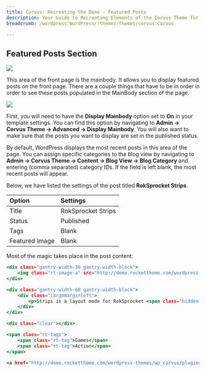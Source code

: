 ```yaml
---
title: Corvus: Recreating the Demo - Featured Posts
description: Your Guide to Recreating Elements of the Corvus Theme for WordPress
breadcrumb: /wordpress:WordPress/!themes:Themes/corvus:Corvus

---
```


Featured Posts Section
-----

![][demo]

This area of the front page is the mainbody. It allows you to display featured posts on the front page. There are a couple things that have to be in order in order to see these posts populated in the MainBody section of the page.

![][mainbody]

First, you will need to have the **Display Mainbody** option set to **On** in your template settings. You can find this option by navigating to **Admin -> Corvus Theme -> Advanced -> Display Mainbody**. You will also want to make sure that the posts you want to display are set in the published status.

By default, WordPress displays the most recent posts in this area of the page. You can assign specific categories to the blog view by navigating to **Admin -> Corvus Theme -> Content -> Blog View -> Blog Category** and entering (comma separated) category IDs. If the field is left blank, the most recent posts will appear. 

Below, we have listed the settings of the post titled **RokSprocket Strips**.

| Option         | Settings           |  
| :------------- | :----------------- |  
| Title          | RokSprocket Strips |  
| Status         | Published          |  
| Tags           | Blank              |  
| Featured Image | Blank              |  


Most of the magic takes place in the post content:

~~~ .html
<div class="gantry-width-30 gantry-width-block">
    <img class="rt-image-a" src="http://demo.rockettheme.com/wordpress-themes/wp_corvus/wp-content/rockettheme/rt_corvus_wp/frontpage/featured/img2.jpg" alt="image">
</div>

<div class="gantry-width-60 gantry-width-block">
	<div class="largemarginleft">
		<p>Strips is a layout mode for RokSprocket <span class="hidden-tablet">that displays<span class="visible-large"> and rotates through</span> horizontal content <span class="visible-large">and image</span> blocks<span class="visible-large">, perfect for highlighting content</span></span>.</p>
	</div>
</div>

<div class="clear"></div>

<span class="rt-tags">
	<span class="rt-tag">Games</span>
	<span class="rt-tag">Action</span>
</span>

<a href="http://demo.rockettheme.com/wordpress-themes/wp_corvus/plugins/" class="readon2 rt-floatright">+</a>
~~~ 

[demo]: assets/demo_10.jpeg
[mainbody]: assets/mainbody.jpg